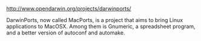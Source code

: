 http://www.opendarwin.org/projects/darwinports/

DarwinPorts, now called MacPorts, is a project that aims to bring Linux applications to MacOSX. Among them is Gnumeric, a spreadsheet program, and a better version of autoconf and automake.
